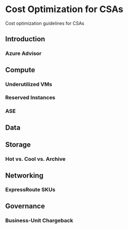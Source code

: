 # Cost Optimization for CSAs
Cost optimization guidelines for CSAs

## Introduction

### Azure Advisor

## Compute

### Underutilized VMs

### Reserved Instances

### ASE

## Data

## Storage

### Hot vs. Cool vs. Archive

## Networking

### ExpressRoute SKUs

## Governance

### Business-Unit Chargeback
